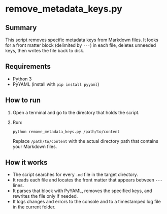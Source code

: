 # remove_metadata_keys.py

## Summary
This script removes specific metadata keys from Markdown files. It looks for a front matter block (delimited by `---`) in each file, deletes unneeded keys, then writes the file back to disk.

## Requirements
- Python 3
- PyYAML (install with `pip install pyyaml`)

## How to run

1. Open a terminal and go to the directory that holds the script.
2. Run:
  
   ```shell
   python remove_metadata_keys.py /path/to/content
   ```

   Replace `/path/to/content` with the actual directory path that contains your Markdown files.

## How it works

- The script searches for every `.md` file in the target directory.
- It reads each file and locates the front matter that appears between `---` lines.
- It parses that block with PyYAML, removes the specified keys, and rewrites the file only if needed.
- It logs changes and errors to the console and to a timestamped log file in the current folder.
